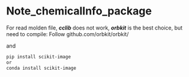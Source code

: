 # Note_chemicalInfo_package

For read molden file, ***cclib*** does not work, ***orbkit*** is the best choice, but need to compile:
Follow github.com/orbkit/orbkit/

and 
```bash
pip install scikit-image
or 
conda install scikit-image
```
